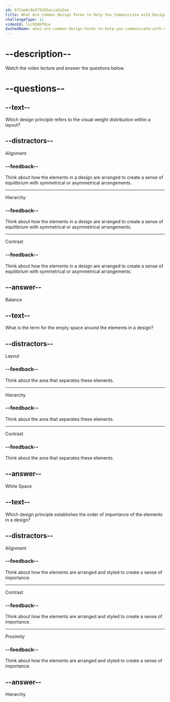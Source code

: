 ```yaml
---
id: 672aa6c9e379285acca5a2aa
title: What Are Common Design Terms to Help You Communicate with Designers?
challengeType: 11
videoId: lLchbUmf8Lw
dashedName: what-are-common-design-terms-to-help-you-communicate-with-designers
---
```


# --description--

Watch the video lecture and answer the questions below.

# --questions--

## --text--

Which design principle refers to the visual weight distribution within a layout?

## --distractors--

Alignment

### --feedback--

Think about how the elements in a design are arranged to create a sense of equilibrium with symmetrical or asymmetrical arrangements.

---

Hierarchy

### --feedback--

Think about how the elements in a design are arranged to create a sense of equilibrium with symmetrical or asymmetrical arrangements.

---

Contrast

### --feedback--

Think about how the elements in a design are arranged to create a sense of equilibrium with symmetrical or asymmetrical arrangements.

## --answer--

Balance

## --text--

What is the term for the empty space around the elements in a design?

## --distractors--

Layout

### --feedback--

Think about the area that separates these elements.

---

Hierarchy

### --feedback--

Think about the area that separates these elements.

---

Contrast

### --feedback--

Think about the area that separates these elements.

## --answer--

White Space

## --text--

Which design principle establishes the order of importance of the elements in a design?

## --distractors--

Alignment

### --feedback--

Think about how the elements are arranged and styled to create a sense of importance.

---

Contrast

### --feedback--

Think about how the elements are arranged and styled to create a sense of importance.

---

Proximity

### --feedback--

Think about how the elements are arranged and styled to create a sense of importance.

## --answer--

Hierarchy


